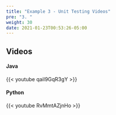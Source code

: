 ```yaml
---
title: "Example 3 - Unit Testing Videos"
pre: "3. "
weight: 30
date: 2021-01-23T00:53:26-05:00
---
```


## Videos

#### Java

{{< youtube qail9GqR3gY >}}

#### Python

{{< youtube RvMmtAZjnHo >}}
